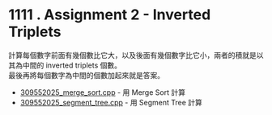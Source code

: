 # 1111 . Assignment 2 - Inverted Triplets

計算每個數字前面有幾個數比它大，以及後面有幾個數字比它小，兩者的積就是以其為中間的 inverted triplets 個數。  
最後再將每個數字為中間的個數加起來就是答案。

- [309552025_merge_sort.cpp](submissions/accepted/309552025_merge_sort.cpp) - 用 Merge Sort 計算
- [309552025_segment_tree.cpp](submissions/accepted/309552025_segment_tree.cpp) - 用 Segment Tree 計算
